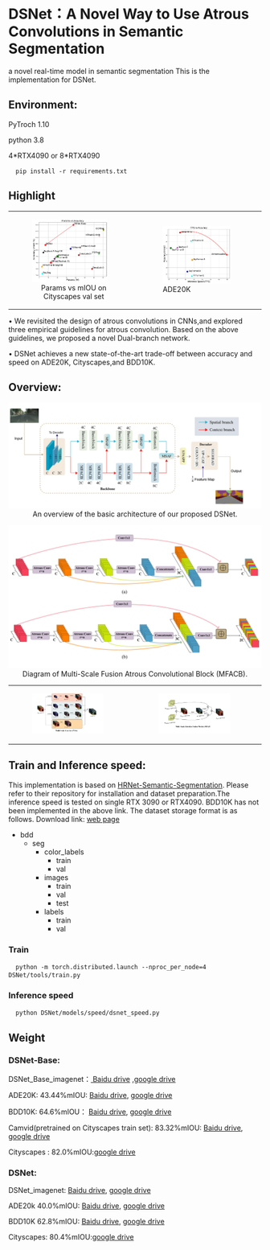 # DSNet：A Novel Way to Use Atrous Convolutions in Semantic Segmentation
a novel real-time model in semantic segmentation
This is the implementation for DSNet. 

## **Environment**: 
PyTroch 1.10 

python 3.8

4\*RTX4090 or 8\*RTX4090 
      
      pip install -r requirements.txt

## **Highlight**
<table border="0">
<tr>
    <td>
        <figure>
            <img src="./figs/params vs acc.jpg" width="90%" />
            <figcaption style="text-align: center;">Params vs mIOU on Cityscapes val set</figcaption>
        </figure>
    </td>
    <td>
        <figure>
            <img src="./figs/fps.jpg" width="90%" />
            <figcaption > ADE20K</figcaption>
        </figure>
    </td>
</tr>
</table>

• We revisited the design of atrous convolutions in CNNs,and explored three empirical guidelines for atrous convolution. Based on the above guidelines, we proposed a novel Dual-branch network.

• DSNet achieves a new state-of-the-art trade-off between accuracy and speed on ADE20K, Cityscapes,and BDD10K. 


## **Overview**: 
<p align="center">
  <img src="figs/model.jpg" alt="overview-of-our-method" width="800"/></br>
  <span align="center">An overview of the basic architecture of our proposed DSNet. </span> 
</p>

<p align="center">
  <img src="figs/mafcb.jpg"  width="800"/></br>
  <span align="center">Diagram of Multi-Scale Fusion Atrous Convolutional Block (MFACB). </span> 
</p>

<table border="0">
<tr>
    <td>
        <figure>
            <img src="./figs/msa.jpg" width="90%" />
        </figure>
    </td>
    <td>
        <figure>
            <img src="./figs/msaf.jpg" width="90%" />
        </figure>
    </td>
</tr>
</table>

## **Train and Inference speed**:
This implementation is based on [HRNet-Semantic-Segmentation](https://github.com/HRNet/HRNet-Semantic-Segmentation). Please refer to their repository for installation and dataset preparation.The inference speed is tested on single RTX 3090 or RTX4090. BDD10K has not been implemented in the above link. The dataset storage format is as follows. Download link: [web page](https://bdd-data.berkeley.edu/)

- bdd
  - seg
    - color_labels
      - train
      - val
    - images
      - train
      - val
      - test
    - labels
      - train
      - val

### Train
      
      python -m torch.distributed.launch --nproc_per_node=4 DSNet/tools/train.py

### Inference speed

      python DSNet/models/speed/dsnet_speed.py

## Weight
### DSNet-Base:
  
  DSNet_Base_imagenet：[ Baidu drive](https://pan.baidu.com/s/1acGfjtF1eHb3hNxyHcsJTA?pwd=a123) ,[google drive](https://drive.google.com/file/d/1LqmgL4thNJFcMWRYaXJUFNTy2y5FvZ8E/view?usp=sharing)
  
  ADE20K: 43.44%mIOU: [ Baidu drive](https://pan.baidu.com/s/1TKBFtCj6gwMq97NjYsmPOQ?pwd=a123), [google drive](https://drive.google.com/file/d/1hr9BlqgI4t4djibyj1fCW2LTMvlFFDWP/view?usp=sharing)
  
  BDD10K: 64.6%mIOU： [ Baidu drive](https://pan.baidu.com/s/13Hvi6he0hZgciff7tBUo0A?pwd=a123), [google drive]( https://drive.google.com/file/d/1IqMornjPHMVYHWdGhl-Jr1J4FvcZotoj/view?usp=sharing)
                      
  Camvid(pretrained on Cityscapes train set): 83.32%mIOU: [ Baidu drive](https://pan.baidu.com/s/1Q-e-_s-vsgn14S8GoBoTlA?pwd=a123), [google drive](https://drive.google.com/file/d/141889Jei9rcgJ9wSiFF8rNvUDUiV8SqI/view?usp=sharing)           

  Cityscapes : 82.0%mIOU:[google drive](https://drive.google.com/file/d/17SpPO3tsusB9JngjfnJFWzxffCoQRc9z/view?usp=sharing)
### DSNet:

  DSNet_imagenet: [ Baidu drive](https://pan.baidu.com/s/1wMPH5ZNKwHIyFJ6Pp9-n2w?pwd=a123), [google drive](https://drive.google.com/file/d/1Cb3nd69IjQjjK_r8jXSMON4cHQ76MWbR/view?usp=sharing)
  
  ADE20k 40.0%mIOU: [ Baidu drive](https://pan.baidu.com/s/17CH66GTI2YEXMq7eXnK0xQ?pwd=a123), [google drive](https://drive.google.com/file/d/1J-qf5blQ71HGy4EStqMMg-NT1sO1CyUV/view?usp=sharing)
  
  BDD10K 62.8%mIOU: [ Baidu drive](https://pan.baidu.com/s/1tPQHC1LTE6tlueXvabU1-Q?pwd=a123), [google drive](https://drive.google.com/file/d/192T2dauq_cA1bBkmiRwYKWdYw27lxZIG/view?usp=sharing)

  Cityscapes: 80.4%mIOU:[google drive](https://drive.google.com/file/d/1UmG7qaMz9BXR4hXxvIoJJ9k_N9JVuUQy/view?usp=sharing)

